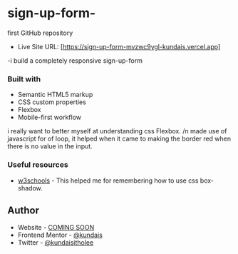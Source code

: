 # sign-up-form-
first GitHub repository

- Live Site URL: [https://sign-up-form-mvzwc9ygl-kundais.vercel.app]

-i build a completely responsive sign-up-form
### Built with

- Semantic HTML5 markup
- CSS custom properties
- Flexbox
- Mobile-first workflow



i really want to better myself at understanding css Flexbox. /n 
made use of javascript for of loop, it helped when it came to making the border red when there is no value in the input.

### Useful resources

- [w3schools](https://www.w3schools.com/cssref/css3_pr_box-shadow.asp) - This helped me for remembering how to use css box-shadow.

## Author

- Website - [COMING SOON](https://www.your-site.com)
- Frontend Mentor - [@kundais](https://www.frontendmentor.io/profile/kundais)
- Twitter - [@kundaisitholee](https://twitter.com/kundaisitholee)
